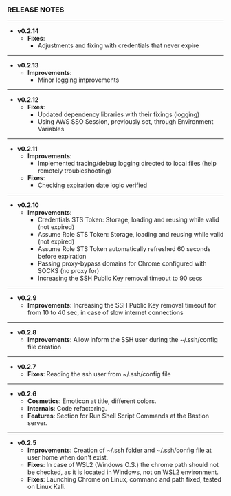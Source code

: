 ### RELEASE NOTES
---
- **v0.2.14**
  - **Fixes**: 
    - Adjustments and fixing with credentials that never expire
---
- **v0.2.13**
  - **Improvements**: 
    - Minor logging improvements
---
- **v0.2.12**
  - **Fixes**: 
    - Updated dependency libraries with their fixings (logging)
    - Using AWS SSO Session, previously set, through Environment Variables
---
- **v0.2.11**
  - **Improvements**: 
    - Implemented tracing/debug logging directed to local files (help remotely troubleshooting)
  - **Fixes**:
    - Checking expiration date logic verified
---  
- **v0.2.10**
  - **Improvements**: 
    - Credentials STS Token: Storage, loading and reusing while valid (not expired)
    - Assume Role STS Token: Storage, loading and reusing while valid (not expired)
    - Assume Role STS Token automatically refreshed 60 seconds before expiration
    - Passing proxy-bypass domains for Chrome configured with SOCKS (no proxy for)
    - Increasing the SSH Public Key removal timeout to 90 secs
---
- **v0.2.9**
  - **Improvements**: Increasing the SSH Public Key removal timeout for from 10 to 40 sec, in case of slow internet connections
---
- **v0.2.8**
  - **Improvements**: Allow inform the SSH user during the ~/.ssh/config file creation
---
- **v0.2.7**
  - **Fixes**: Reading the ssh user from ~/.ssh/config file
---
- **v0.2.6**
  - **Cosmetics**: Emoticon at title, different colors.
  - **Internals**: Code refactoring.
  - **Features**: Section for Run Shell Script Commands at the Bastion server.
---
- **v0.2.5**
  - **Improvements**: Creation of ~/.ssh folder and ~/.ssh/config file at user home when don't exist.
  - **Fixes**: In case of WSL2 (Windows O.S.) the chrome path should not be checked, as it is located in Windows, not on WSL2 environment.
  - **Fixes**: Launching Chrome on Linux, command and path fixed, tested on Linux Kali.
